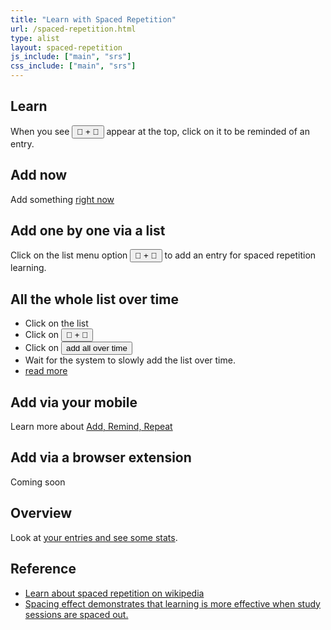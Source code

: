 ```yaml
---
title: "Learn with Spaced Repetition"
url: /spaced-repetition.html
type: alist
layout: spaced-repetition
js_include: ["main", "srs"]
css_include: ["main", "srs"]
---
```

## Learn
When you see <button class="br3">🧠 + 💪</button> appear at the top, click on it to be reminded of an entry.

## Add now

Add something  <a class="link underline" href="/spaced-repetition.html#/add">right now</a>

## Add one by one via a list
Click on the list menu option <button class="br3">🧠 + 💪</button> to add an entry for spaced repetition learning.

## All the whole list over time
- Click on the list
- Click on <button class="br3">🧠 + 💪</button>
- Click on <button class="br3">add all over time</button>
- Wait for the system to slowly add the list over time.
- <a class="link underline" href="/faq/add-a-list-overtime-for-spaced-learning.html">read more</a>

## Add via your mobile
Learn more about [Add, Remind, Repeat](/features/mobile-remind-v1.html)
## Add via a browser extension
Coming soon

## Overview
Look at <a class="link underline" href="/spaced-repetition.html#/overview">your entries and see some stats</a>.



## Reference
- [Learn about spaced repetition on wikipedia](https://en.wikipedia.org/wiki/Spaced_repetition)
- [Spacing effect demonstrates that learning is more effective when study sessions are spaced out.](https://en.wikipedia.org/wiki/Spacing_effect)
